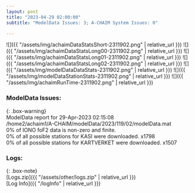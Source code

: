 ```yaml
---
layout: post
title: "2023-04-29 02:00:00"
subtitle: "ModelData Issues: 3; A-CHAIM System Issues: 0"

---
```


![]({{ "/assets/img/achaimDataStatsShort-2311902.png" | relative_url }})
![]({{ "/assets/img/achaimDataStatsLong00-2311902.png" | relative_url }})
![]({{ "/assets/img/achaimDataStatsLong01-2311902.png" | relative_url }})
![]({{ "/assets/img/achaimDataStatsLong02-2311902.png" | relative_url }})
![]({{ "/assets/img/modelDataDataStats-2311902.png" | relative_url }})
![]({{ "/assets/img/modelDataStationStats-2311902.png" | relative_url }})
![]({{ "/assets/img/achaimRunTime-2311902.png" | relative_url }})


### ModelData Issues:  
  
{: .box-warning}  
 ModelData report for 29-Apr-2023 02:15:08   
 /home2/achaim1/A-CHAIM/modelData/2023/119/02/modelData.mat   
 0% of IONO foF2 data is non-zero and finite.   
 0% of all possible stations for KASI were downloaded. x1798   
 0% of all possible stations for KARTVERKET were downloaded. x1507   
  


### Logs:  
  
{: .box-note}  
[Logs.zip]({{ "/assets/other/logs.zip" | relative_url }})  
[Log Info]({{ "/logInfo" | relative_url }})  
